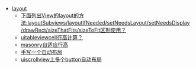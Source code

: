 

* [layout]()
	* [下面列出View的layout的方法:layoutSubviews/layoutIfNeeded/setNeedsLayout/setNeedsDisplay/drawRect/sizeThatFits/sizeToFit区别使用？](https://www.jianshu.com/p/2ef48c2f0c97) 
	* [uitableviewcell行高计算？]()
	* [masonry自适应行高]()
	* [手写一个自动布局]()
	* [uiscrollview上多个button自动布局]()
	
